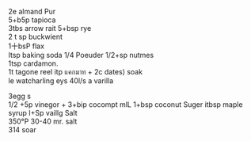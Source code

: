 	
2e almand Pur	
5+b5p tapioca	
3tbs arrow rait	
5+bsp rye	
2 t sp buckwient	
1十bsP flax	
Itsp baking soda	1/4 Poeuder
1/2+sp nutmes	
1tsp cardamon.	
1t tagone reel
itp แคกมาท	+
2c dates) soak	
le watcharling	eys 40l/s a varilla
	
3egg s	
1/2 +5p vinegor	+ 3+bip cocompt mlL
1+bsp coconut Suger	itbsp maple syrup
I+Sp vaillg	
Salt	
350°P	30-40 mr.
salt	
	314 soar
